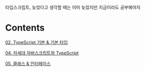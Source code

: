 타입스크립트, 늦었다고 생각할 때는 이미 늦었지만 지금이라도 공부해야지

# Contents
[02. TypeScript 기본 & 기본 타입](https://github.com/kims0uce/study-ts/wiki/02.-TypeScript-%EA%B8%B0%EB%B3%B8-&-%EA%B8%B0%EB%B3%B8-%ED%83%80%EC%9E%85)

[04. 차세대 자바스크립트와 TypeScript](https://github.com/kims0uce/study-ts/wiki/04.-%EC%B0%A8%EC%84%B8%EB%8C%80-%EC%9E%90%EB%B0%94%EC%8A%A4%ED%81%AC%EB%A6%BD%ED%8A%B8%EC%99%80-TypeScript)

[05. 클래스 & 인터페이스](https://github.com/kims0uce/study-ts/wiki/05.-%ED%81%B4%EB%9E%98%EC%8A%A4-&-%EC%9D%B8%ED%84%B0%ED%8E%98%EC%9D%B4%EC%8A%A4)

